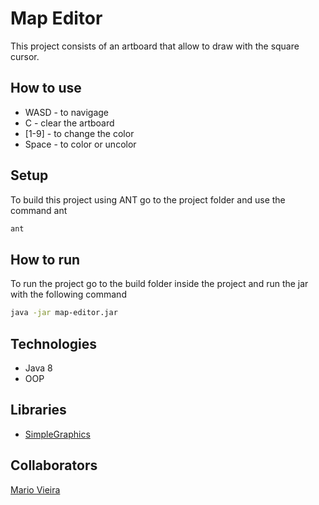 # Map Editor
This project consists of an artboard that allow to draw with the square cursor.

## How to use
+ WASD - to navigage
+ C - clear the artboard
+ [1-9] - to change the color
+ Space - to color or uncolor

## Setup
To build this project using ANT go to the project folder and use the command ant
```bash
ant
```
## How to run
To run the project go to the build folder inside the project and run the jar with the following command
```bash
java -jar map-editor.jar
```
  
## Technologies
+ Java 8
+ OOP

## Libraries
+ [SimpleGraphics](https://github.com/academia-de-codigo/simple-graphics)
    
## Collaborators
[Mario Vieira](https://github.com/MarioWork)
